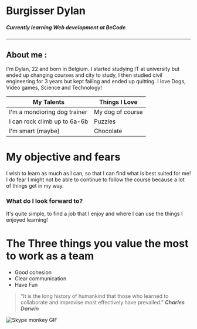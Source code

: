 # Burgisser Dylan
##### Currently learning Web development at BeCode
---

## About me :
I'm Dylan, 22 and born in Belgium.
I started studying IT at university but ended up changing courses and city to study,
I then studied civil engineering for 3 years but kept failing and ended up quitting.
I love Dogs, Video games, Science and Technology!

| My Talents  | Things I Love |
| ------------- | ------------- |
| I'm a mondioring dog trainer  | My dog of course |
| I can rock climb up to 6a-6b | Puzzles |
| I'm smart (maybe) | Chocolate  |

 # My objective and fears
 I wish to learn as much as I can, so that I can find what is best suited for me!
 I do fear I might not be able to continue to follow the course because a lot of things get in my way.
 
 ### What do I look forward to?
It's quite simple, to find a job that I enjoy and where I can use the things I enjoyed learning!

# The Three things you value the most to work as a team

- Good cohesion
- Clear communication
- Have Fun

> “It is the long history of humankind that those who learned to collaborate and improvise most
 effectively have prevailed.”
***Charles Darwin***

![Skype monkey GIF](https://i.gifer.com/3lVI.gif)